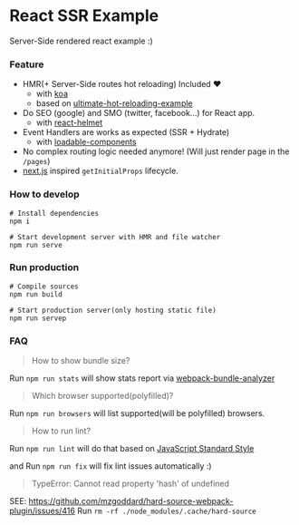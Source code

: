 # React SSR Example
Server-Side rendered react example :)

### Feature

- HMR(+ Server-Side routes hot reloading) Included :heart:
  - with [koa](https://github.com/koajs/koa)
  - based on [ultimate-hot-reloading-example](https://github.com/glenjamin/ultimate-hot-reloading-example)
- Do SEO (google) and SMO (twitter, facebook...) for React app.
  - with [react-helmet](https://github.com/nfl/react-helmet)
- Event Handlers are works as expected (SSR + Hydrate)
  - with [loadable-components](https://github.com/smooth-code/loadable-components)
- No complex routing logic needed anymore! (Will just render page in the `/pages`)
- [next.js](https://github.com/zeit/next.js/) inspired `getInitialProps` lifecycle.

### How to develop

```
# Install dependencies
npm i

# Start development server with HMR and file watcher
npm run serve
```

### Run production

```
# Compile sources
npm run build

# Start production server(only hosting static file)
npm run servep
```

### FAQ

> How to show bundle size?

Run `npm run stats` will show stats report via [webpack-bundle-analyzer](https://github.com/webpack-contrib/webpack-bundle-analyzer)

> Which browser supported(polyfilled)?

Run `npm run browsers` will list supported(will be polyfilled) browsers.

> How to run lint?

Run `npm run lint` will do that based on [JavaScript Standard Style](https://standardjs.com/)

and Run `npm run fix` will fix lint issues automatically :)

> TypeError: Cannot read property 'hash' of undefined

SEE: https://github.com/mzgoddard/hard-source-webpack-plugin/issues/416
Run `rm -rf ./node_modules/.cache/hard-source`